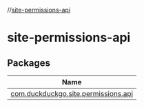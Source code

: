 //[site-permissions-api](index.md)

# site-permissions-api

## Packages

| Name |
|---|
| [com.duckduckgo.site.permissions.api](site-permissions-api/com.duckduckgo.site.permissions.api/index.md) |
